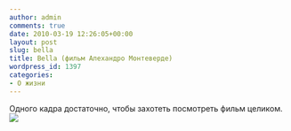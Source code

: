 ```yaml
---
author: admin
comments: true
date: 2010-03-19 12:26:05+00:00
layout: post
slug: bella
title: Bella (фильм Алехандро Монтеверде)
wordpress_id: 1397
categories:
- О жизни
---
```


Одного кадра достаточно, чтобы захотеть посмотреть фильм целиком.
![](http://www.equipbiz.co.nz/blog/pictures/bella-wallpaper.jpg)

